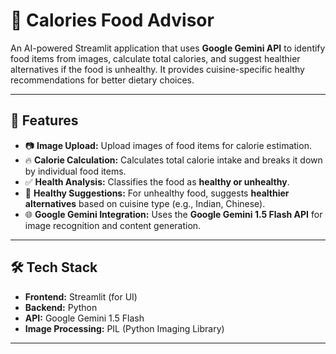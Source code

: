 # 🍎 **Calories Food Advisor**
An AI-powered Streamlit application that uses **Google Gemini API** to identify food items from images, calculate total calories, and suggest healthier alternatives if the food is unhealthy. It provides cuisine-specific healthy recommendations for better dietary choices.

---

## 🚀 **Features**
- 📷 **Image Upload:** Upload images of food items for calorie estimation.
- 🔥 **Calorie Calculation:** Calculates total calorie intake and breaks it down by individual food items.
- ✅ **Health Analysis:** Classifies the food as **healthy or unhealthy**.
- 🥗 **Healthy Suggestions:** For unhealthy food, suggests **healthier alternatives** based on cuisine type (e.g., Indian, Chinese).
- 🌐 **Google Gemini Integration:** Uses the **Google Gemini 1.5 Flash API** for image recognition and content generation.

---

## 🛠️ **Tech Stack**
- **Frontend:** Streamlit (for UI)
- **Backend:** Python
- **API:** Google Gemini 1.5 Flash
- **Image Processing:** PIL (Python Imaging Library)

---

